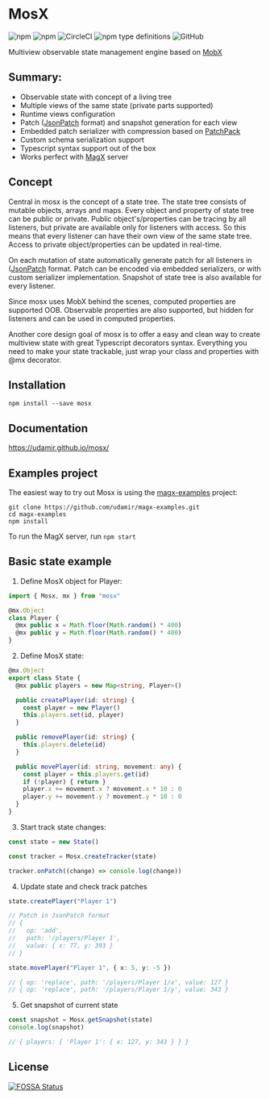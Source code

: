 # MosX 
<img alt="npm" src="https://img.shields.io/npm/v/mosx"> <img alt="npm" src="https://img.shields.io/npm/dm/mosx?label=npm"> <img alt="CircleCI" src="https://img.shields.io/circleci/build/github/udamir/mosx/master?token=af6cb1791c99dfb47ce0b39b3269c0433f9a10b7"> <img alt="npm type definitions" src="https://img.shields.io/npm/types/mosx"> <img alt="GitHub" src="https://img.shields.io/github/license/udamir/mosx">

Multiview observable state management engine based on [MobX](https://mobx.js.org/README.html)

## Summary:
- Observable state with concept of a living tree
- Multiple views of the same state (private parts supported)
- Runtime views configuration
- Patch ([JsonPatch](http://jsonpatch.com/) format) and snapshot generation for each view
- Embedded patch serializer with compression based on [PatchPack](https://github.com/udamir/patchpack)
- Custom schema serialization support
- Typescript syntax support out of the box
- Works perfect with [MagX](https://github.com/udamir/magx) server

## Concept

Central in mosx is the concept of a state tree. The state tree consists of mutable objects, arrays and maps. Every object and property of state tree can be public or private. Public object's/properties can be tracing by all listeners, but private are available only for listeners with access. So this means that every listener can have their own view of the same state tree. Access to private object/properties can be updated in real-time.

On each mutation of state automatically generate patch for all listeners in ([JsonPatch](http://jsonpatch.com/) format. Patch can be encoded via embedded serializers, or with custom serializer implementation. Snapshot of state tree is also available for every listener.

Since mosx uses MobX behind the scenes, computed properties are supported OOB. Observable properties are also supported, but hidden for listeners and can be used in computed properties.

Another core design goal of mosx is to offer a easy and clean way to create multiview state with great Typescript decorators syntax. Everything you need to make your state trackable, just wrap your class and properties with @mx decorator.

## Installation

```
npm install --save mosx
```

## Documentation
https://udamir.github.io/mosx/

## Examples project

The easiest way to try out Mosx is using the [magx-examples](https://github.com/udamir/magx-examples) project:
```
git clone https://github.com/udamir/magx-examples.git
cd magx-examples
npm install
```

To run the MagX server, run ```npm start```

## Basic state example

1. Define MosX object for Player:
```ts
import { Mosx, mx } from "mosx"

@mx.Object
class Player {
  @mx public x = Math.floor(Math.random() * 400)
  @mx public y = Math.floor(Math.random() * 400)
}
```
2. Define MosX state:
```ts
@mx.Object
export class State {
  @mx public players = new Map<string, Player>()

  public createPlayer(id: string) {
    const player = new Player()
    this.players.set(id, player)
  }

  public removePlayer(id: string) {
    this.players.delete(id)
  }

  public movePlayer(id: string, movement: any) {
    const player = this.players.get(id)
    if (!player) { return }
    player.x += movement.x ? movement.x * 10 : 0
    player.y += movement.y ? movement.y * 10 : 0
  }
}
```
3. Start track state changes:
```ts
const state = new State()

const tracker = Mosx.createTracker(state)

tracker.onPatch((change) => console.log(change))

```
4. Update state and check track patches
```ts
state.createPlayer("Player 1")

// Patch in JsonPatch format
// {
//   op: 'add',
//   path: '/players/Player 1',
//   value: { x: 77, y: 393 }
// }

state.movePlayer("Player 1", { x: 5, y: -5 })

// { op: 'replace', path: '/players/Player 1/x', value: 127 }
// { op: 'replace', path: '/players/Player 1/y', value: 343 }
```
5. Get snapshot of current state
```ts
const snapshot = Mosx.getSnapshot(state)
console.log(snapshot)

// { players: { 'Player 1': { x: 127, y: 343 } } }
```

## License

[![FOSSA Status](https://app.fossa.com/api/projects/git%2Bgithub.com%2Fudamir%2Fmosx.svg?type=large)](https://app.fossa.com/projects/git%2Bgithub.com%2Fudamir%2Fmosx?ref=badge_large)
